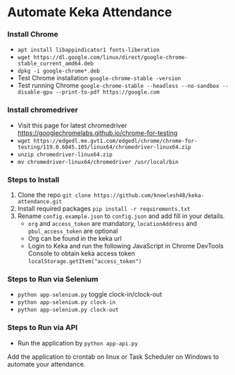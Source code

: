 # Automate Keka Attendance

### Install Chrome
* `apt install libappindicator1 fonts-liberation`
* `wget https://dl.google.com/linux/direct/google-chrome-stable_current_amd64.deb`
* `dpkg -i google-chrome*.deb`
* Test Chrome installation `google-chrome-stable -version`
* Test running Chrome `google-chrome-stable --headless --no-sandbox --disable-gpu --print-to-pdf https://google.com`

### Install chromedriver
* Visit this page for latest chromedriver https://googlechromelabs.github.io/chrome-for-testing
* `wget https://edgedl.me.gvt1.com/edgedl/chrome/chrome-for-testing/119.0.6045.105/linux64/chromedriver-linux64.zip`
* `unzip chromedriver-linux64.zip`
* `mv chromedriver-linux64/chromedriver /usr/local/bin`


### Steps to Install
1. Clone the repo `git clone https://github.com/kneelesh48/keka-attendance.git`
2. Install required packages `pip install -r requirements.txt`
3. Rename `config.example.json` to `config.json` and add fill in your details. 
    * `org` and `access_token` are mandatory, `locationAddress` and `pbul_access_token` are optional
    * Org can be found in the keka url
    * Login to Keka and run the following JavaScript in Chrome DevTools Console to obtain keka access token `localStorage.getItem("access_token")`

### Steps to Run via Selenium
* `python app-selenium.py` toggle clock-in/clock-out
* `python app-selenium.py clock-in`
* `python app-selenium.py clock-out`

### Steps to Run via API
* Run the application by `python app-api.py`


Add the application to crontab on linux or Task Scheduler on Windows to automate your attendance.
